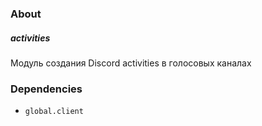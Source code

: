 ### About

##### activities
Модуль создания Discord activities в голосовых каналах

### Dependencies
- `global.client`
